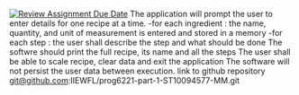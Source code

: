 [![Review Assignment Due Date](https://classroom.github.com/assets/deadline-readme-button-24ddc0f5d75046c5622901739e7c5dd533143b0c8e959d652212380cedb1ea36.svg)](https://classroom.github.com/a/Oa99dRjC)
The application will prompt the user to enter details for one recipe at a time.
-for each ingredient : the name, quantity, and unit of measurement is entered and stored in a memory
-for each step : the user shall describe the step and what should be done
The softwre should print the full recipe, its name and all the steps
The user shall be able to scale recipe, clear data and exit the application
The software will not persist the user data between execution.
link to github repository git@github.com:IIEWFL/prog6221-part-1-ST10094577-MM.git
